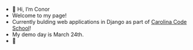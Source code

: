 - 👋 Hi, I’m Conor
- Welcome to my page!
- Currently bulding web applications in Django as part of [Carolina Code School](https://carolinacodeschool.org)!
- My demo day is March 24th.
- 👀 


<!---
flatspider/flatspider is a ✨ special ✨ repository because its `README.md` (this file) appears on your GitHub profile.
You can click the Preview link to take a look at your changes.
--->
